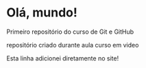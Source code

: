 # Olá, mundo!
 Primeiro repositório do curso de Git e GitHub

repositório criado durante aula curso em video

Esta linha adicionei diretamente no site!
